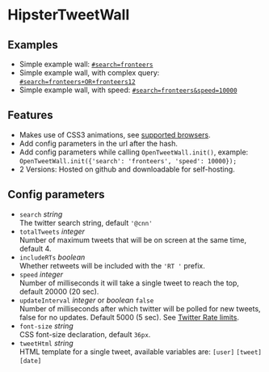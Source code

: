 # HipsterTweetWall

## Examples
   * Simple example wall: [`#search=fronteers`](http://branneman.github.com/HipsterTweetWall/#search=fronteers)
   * Simple example wall, with complex query: [`#search=fronteers+OR+fronteers12`](http://branneman.github.com/HipsterTweetWall/#search=fronteers+OR+fronteers12)
   * Simple example wall, with speed: [`#search=fronteers&speed=10000`](http://branneman.github.com/HipsterTweetWall/#search=fronteers&speed=10000)

## Features
   * Makes use of CSS3 animations, see [supported browsers](http://caniuse.com/#feat=css-animation).
   * Add config parameters in the url after the hash.
   * Add config parameters while calling `OpenTweetWall.init()`, example:  
     `OpenTweetWall.init({'search': 'fronteers', 'speed': 10000});`
   * 2 Versions: Hosted on github and downloadable for self-hosting.

## Config parameters
   * `search` _string_  
     The twitter search string, default `'@cnn'`
   * `totalTweets` _integer_  
     Number of maximum tweets that will be on screen at the same time, default 4.
   * `includeRTs` _boolean_  
     Whether retweets will be included with the `'RT '` prefix.
   * `speed` _integer_  
     Number of milliseconds it will take a single tweet to reach the top, default 20000 (20 sec).
   * `updateInterval` _integer_ or _boolean_ `false`  
     Number of milliseconds after which twitter will be polled for new tweets, false for no updates. Default 5000 (5 sec). See [Twitter Rate limits](https://dev.twitter.com/docs/rate-limiting).
   * `font-size` _string_  
     CSS font-size declaration, default `36px`.
   * `tweetHtml` _string_  
     HTML template for a single tweet, available variables are: `[user]` `[tweet]` `[date]`
